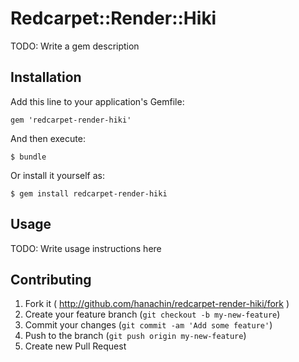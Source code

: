# Redcarpet::Render::Hiki

TODO: Write a gem description

## Installation

Add this line to your application's Gemfile:

    gem 'redcarpet-render-hiki'

And then execute:

    $ bundle

Or install it yourself as:

    $ gem install redcarpet-render-hiki

## Usage

TODO: Write usage instructions here

## Contributing

1. Fork it ( http://github.com/hanachin/redcarpet-render-hiki/fork )
2. Create your feature branch (`git checkout -b my-new-feature`)
3. Commit your changes (`git commit -am 'Add some feature'`)
4. Push to the branch (`git push origin my-new-feature`)
5. Create new Pull Request

